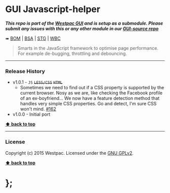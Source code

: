 GUI Javascript-helper
=====================

***This repo is part of the [Westpac GUI](http://gel.westpacgroup.com.au/GUI/) and is setup as a submodule. Please submit any issues with this or any other
module in our [GUI-source repo](https://github.com/WestpacCXTeam/GUI-source/issues)***

➠
[BOM](http://westpaccxteam.github.io/GUI_javascript-helpers/tests/BOM/) |
[BSA](http://westpaccxteam.github.io/GUI_javascript-helpers/tests/BSA/) |
[STG](http://westpaccxteam.github.io/GUI_javascript-helpers/tests/STG/) |
[WBC](http://westpaccxteam.github.io/GUI_javascript-helpers/tests/WBC/)

> Smarts in the JavaScript framework to optimise page performance. For example de-bugging, throttling and debouncing.

----------------------------------------------------------------------------------------------------------------------------------------------------------------


### Release History

* v1.0.1 - `JS` ~~`LESS/CSS`~~ ~~`HTML`~~
	* Sometimes we need to find out if a CSS property is supported by the current browser. Nosy as we are, like checking the Facebook profile of an
		ex-boyfriend... We now have a feature detection method that handles very simple CSS properties. Go and detect, I'm sure CSS won't mind.
		[#162](https://github.com/WestpacCXTeam/GUI-source/issues/162)
* v1.0.0 - Initial port

**[⬆ back to top](#content)**


----------------------------------------------------------------------------------------------------------------------------------------------------------------


### License

Copyright (c) 2015 Westpac. Licensed under the [GNU GPLv2](https://raw.githubusercontent.com/WestpacCXTeam/GUI_javascript-helpers/master/LICENSE).

**[⬆ back to top](#content)**

# };